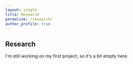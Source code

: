 ```yaml
---
layout: single
title: Research
permalink: /research/
author_profile: true
---
```


## Research

I'm still working on my first project, so it's a bit empty here.